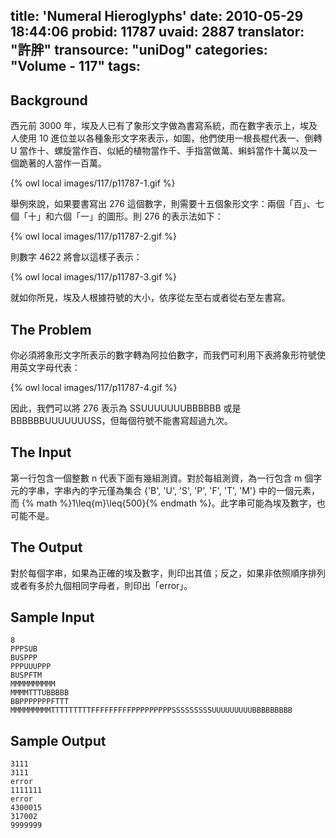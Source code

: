 title: 'Numeral Hieroglyphs'
date: 2010-05-29 18:44:06
probid: 11787
uvaid: 2887
translator: "許胖"
transource: "uniDog"
categories: "Volume - 117"
tags:
---

## Background ##

西元前 3000 年，埃及人已有了象形文字做為書寫系統，而在數字表示上，埃及人使用 10 進位並以各種象形文字來表示，如圖，他們使用一根長棍代表一、倒轉 U 當作十、螺旋當作百、似紙的植物當作千、手指當做萬、蝌蚪當作十萬以及一個跪著的人當作一百萬。

{% owl local images/117/p11787-1.gif %}

舉例來說，如果要書寫出 276 這個數字，則需要十五個象形文字：兩個「百」、七個「十」和六個「一」的圖形。則 276 的表示法如下：

{% owl local images/117/p11787-2.gif %}

則數字 4622 將會以這樣子表示：

{% owl local images/117/p11787-3.gif %}

就如你所見，埃及人根據符號的大小，依序從左至右或者從右至左書寫。

## The Problem ##

你必須將象形文字所表示的數字轉為阿拉伯數字，而我們可利用下表將象形符號使用英文字母代表：

{% owl local images/117/p11787-4.gif %}

因此，我們可以將 276 表示為 SSUUUUUUUBBBBBB 或是 BBBBBBUUUUUUUSS，但每個符號不能書寫超過九次。

<!-- more -->

## The Input ##

第一行包含一個整數 n 代表下面有幾組測資。對於每組測資，為一行包含 m 個字元的字串，字串內的字元僅為集合 {'B', 'U', 'S', 'P', 'F', 'T', 'M'} 中的一個元素，而 {% math %}1\leq{m}\leq{500}{% endmath %}。此字串可能為埃及數字，也可能不是。

## The Output ##

對於每個字串，如果為正確的埃及數字，則印出其值；反之，如果非依照順序排列或者有多於九個相同字母者，則印出「error」。

## Sample Input ##

	8
	PPPSUB
	BUSPPP
	PPPUUUPPP
	BUSPFTM
	MMMMMMMMMM
	MMMMTTTUBBBBB
	BBPPPPPPPFTTT
	MMMMMMMMMTTTTTTTTTFFFFFFFFFPPPPPPPPPSSSSSSSSSUUUUUUUUUBBBBBBBBB

## Sample Output ##

	3111
	3111
	error
	1111111
	error
	4300015
	317002
	9999999